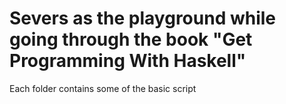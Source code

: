 # Severs as the playground while going through the book "Get Programming With Haskell"

Each folder contains some of the basic script
